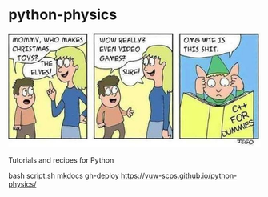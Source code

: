 # python-physics

![elves](elves.png)

Tutorials and recipes for Python

bash script.sh 
mkdocs gh-deploy
https://vuw-scps.github.io/python-physics/